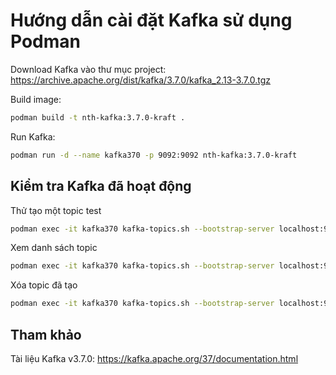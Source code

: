 # Hướng dẫn cài đặt Kafka sử dụng Podman

Download Kafka vào thư mục project: https://archive.apache.org/dist/kafka/3.7.0/kafka_2.13-3.7.0.tgz

Build image:

```bash
podman build -t nth-kafka:3.7.0-kraft .
```

Run Kafka:

```bash
podman run -d --name kafka370 -p 9092:9092 nth-kafka:3.7.0-kraft
```

## Kiểm tra Kafka đã hoạt động

Thử tạo một topic test

```bash
podman exec -it kafka370 kafka-topics.sh --bootstrap-server localhost:9092 --create --topic test --partitions 1 --replication-factor 1
```

Xem danh sách topic

```bash
podman exec -it kafka370 kafka-topics.sh --bootstrap-server localhost:9092 --list
```

Xóa topic đã tạo

```bash
podman exec -it kafka370 kafka-topics.sh --bootstrap-server localhost:9092 --delete --topic test
```

## Tham khảo

Tài liệu Kafka v3.7.0: https://kafka.apache.org/37/documentation.html